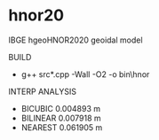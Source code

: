 # hnor20
IBGE hgeoHNOR2020 geoidal model

BUILD
* g++ src\*.cpp -Wall -O2 -o bin\hnor

INTERP ANALYSIS
* BICUBIC     0.004893 m
* BILINEAR    0.007918 m	        
* NEAREST     0.061905 m	
           		      
